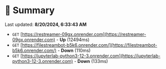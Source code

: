 # 📖 Summary
Last updated: **8/20/2024, 6:33:43 AM**

- `GET` [https://restreamer-09gx.onrender.com](https://restreamer-09gx.onrender.com) - **Up** (12494ms)
- `GET` [https://filestreambot-b5k6.onrender.com/](https://filestreambot-b5k6.onrender.com/) - **Down** (110ms)
- `GET` [https://jupyterlab-python3-12-3.onrender.com](https://jupyterlab-python3-12-3.onrender.com) - **Down** (133ms)
